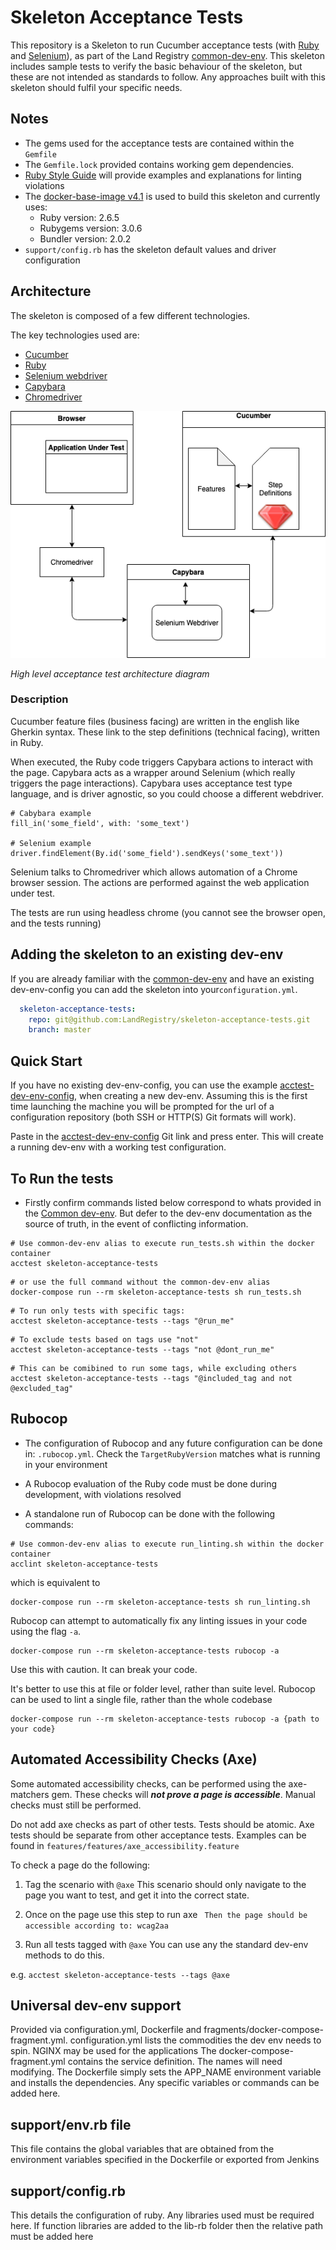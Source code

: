 # Skeleton Acceptance Tests

This repository is a Skeleton to run Cucumber acceptance tests (with [Ruby][1] and [Selenium][2]), as part of the Land Registry [common-dev-env][3].
This skeleton includes sample tests to verify the basic behaviour of the skeleton, but these are not intended as standards to follow.
Any approaches built with this skeleton should fulfil your specific needs.

## Notes

* The gems used for the acceptance tests are contained within the `Gemfile`
* The `Gemfile.lock` provided contains working gem dependencies.
* [Ruby Style Guide][4] will provide examples and explanations for linting violations
* The [docker-base-image v4.1][5] is used to build this skeleton and currently uses:
    * Ruby version: 2.6.5
    * Rubygems version: 3.0.6
    * Bundler version: 2.0.2
* `support/config.rb` has the skeleton default values and driver configuration

## Architecture
The skeleton is composed of a few different technologies.

The key technologies used are:

* [Cucumber][8]
* [Ruby][1]
* [Selenium webdriver][2]
* [Capybara][6]
* [Chromedriver][7]


![Acceptance test flow](reference_docs/skeleton_architecture.png)


*High level acceptance test architecture diagram*

### Description

Cucumber feature files (business facing) are written in the english like Gherkin syntax.
These link to the step definitions (technical facing), written in Ruby.


When executed, the Ruby code triggers Capybara actions to interact with the page.
Capybara acts as a wrapper around Selenium (which really triggers the page interactions).
Capybara uses acceptance test type language, and is driver agnostic, so you could choose a different webdriver.

    # Cabybara example
    fill_in('some_field', with: 'some_text')

    # Selenium example
    driver.findElement(By.id('some_field').sendKeys('some_text'))


Selenium talks to Chromedriver which allows automation of a Chrome browser session.
The actions are performed against the web application under test.

The tests are run using headless chrome (you cannot see the browser open, and the tests running)


## Adding the skeleton to an existing dev-env
If you are already familiar with the [common-dev-env][3] and have an existing dev-env-config 
you can add the skeleton into your`configuration.yml`.

```yaml
  skeleton-acceptance-tests:
    repo: git@github.com:LandRegistry/skeleton-acceptance-tests.git
    branch: master
```

## Quick Start
If you have no existing dev-env-config, you can use the example [acctest-dev-env-config][9], when creating a new dev-env.
Assuming this is the first time launching the machine you will be prompted for the url of a configuration repository 
(both SSH or HTTP(S) Git formats will work).

Paste in the [acctest-dev-env-config][9] Git link and press enter.
This will create a running dev-env with a working test configuration.

## To Run the tests
* Firstly confirm commands listed below correspond to whats provided in the
[Common dev-env][3].
But defer to the dev-env documentation as the source of truth, in the event of conflicting information.


```shell
# Use common-dev-env alias to execute run_tests.sh within the docker container
acctest skeleton-acceptance-tests
```

```shell
# or use the full command without the common-dev-env alias
docker-compose run --rm skeleton-acceptance-tests sh run_tests.sh
```

 ```shell
# To run only tests with specific tags:
acctest skeleton-acceptance-tests --tags "@run_me"
```
 ```shell
# To exclude tests based on tags use "not"
acctest skeleton-acceptance-tests --tags "not @dont_run_me"
```

```shell
# This can be comibined to run some tags, while excluding others
acctest skeleton-acceptance-tests --tags "@included_tag and not @excluded_tag"
```

## Rubocop
* The configuration of Rubocop and any future configuration can be done in:
  `.rubocop.yml`. Check the `TargetRubyVersion` matches what is running in your environment  
  
* A Rubocop evaluation of the Ruby code must be done during development, with violations resolved
  
* A standalone run of Rubocop can be done with the following commands:

```shell
# Use common-dev-env alias to execute run_linting.sh within the docker container
acclint skeleton-acceptance-tests
```
which is equivalent to

```shell
docker-compose run --rm skeleton-acceptance-tests sh run_linting.sh
```

Rubocop can attempt to automatically fix any linting issues in your code using the flag `-a`.
```shell
docker-compose run --rm skeleton-acceptance-tests rubocop -a
```
Use this with caution. It can break your code.

It's better to use this at file or folder level, rather than suite level.
Rubocop can be used to lint a single file, rather than the whole codebase

```shell
docker-compose run --rm skeleton-acceptance-tests rubocop -a {path to your code}
```

## Automated Accessibility Checks (Axe)

Some automated accessibility checks, can be performed using the axe-matchers gem.
These checks will ***not prove a page is accessible***. Manual checks must still be performed.

Do not add axe checks as part of other tests. Tests should be atomic.
Axe tests should be separate from other acceptance tests. 
Examples can be found in `features/features/axe_accessibility.feature`

To check a page do the following:

1. Tag the scenario with `@axe`
This scenario should only navigate to the page you want to test, and get it into the correct state.

2. Once on the page use this step to run axe
` Then the page should be accessible according to: wcag2aa`

3. Run all tests tagged with `@axe`
You can use any the standard dev-env methods to do this.

e.g. `acctest skeleton-acceptance-tests --tags @axe`


## Universal dev-env support

Provided via configuration.yml, Dockerfile and fragments/docker-compose-fragment.yml.
configuration.yml lists the commodities the dev env needs to spin. NGINX may be used for the applications
The docker-compose-fragment.yml contains the service definition. The names will need modifying.
The Dockerfile simply sets the APP_NAME environment variable and installs the dependencies. Any specific variables or commands can be added here.

## support/env.rb file

This file contains the global variables that are obtained from the environment variables specified in the Dockerfile or exported from Jenkins

## support/config.rb

This details the configuration of ruby. Any libraries used must be required here. If function libraries are added to the lib-rb folder then the relative path must be added here

[1]: https://www.ruby-lang.org/en
[2]: https://www.seleniumhq.org/projects/webdriver/
[3]: https://github.com/LandRegistry/common-dev-env
[4]: https://github.com/rubocop-hq/ruby-style-guide
[5]: https://github.com/LandRegistry/docker-base-images/blob/master/dev_base_ruby/4.1/Dockerfile
[6]: https://github.com/teamcapybara/capybara
[7]: http://chromedriver.chromium.org/
[8]: https://cucumber.io/docs
[9]: https://github.com/aaronFlynn/acctest-dev-env-config

